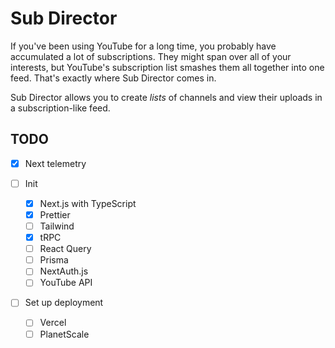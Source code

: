 # Sub Director

If you've been using YouTube for a long time, you probably have accumulated a
lot of subscriptions. They might span over all of your interests, but YouTube's
subscription list smashes them all together into one feed. That's exactly where
Sub Director comes in.

Sub Director allows you to create _lists_ of channels and view their uploads in
a subscription-like feed.

## TODO

- [x] Next telemetry
- [ ] Init

  - [x] Next.js with TypeScript
  - [X] Prettier
  - [ ] Tailwind
  - [X] tRPC
  - [ ] React Query
  - [ ] Prisma
  - [ ] NextAuth.js
  - [ ] YouTube API

- [ ] Set up deployment
  - [ ] Vercel
  - [ ] PlanetScale
